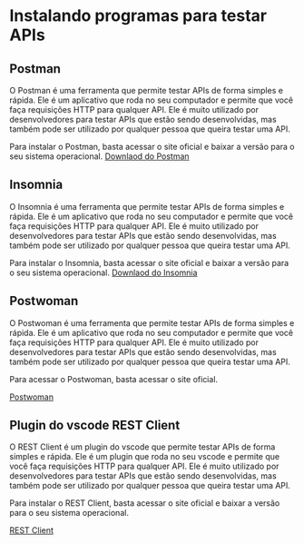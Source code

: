 # Instalando programas para testar APIs

## Postman

O Postman é uma ferramenta que permite testar APIs de forma simples e rápida. Ele é um aplicativo que roda no seu computador e permite que você faça requisições HTTP para qualquer API. Ele é muito utilizado por desenvolvedores para testar APIs que estão sendo desenvolvidas, mas também pode ser utilizado por qualquer pessoa que queira testar uma API.

Para instalar o Postman, basta acessar o site oficial e baixar a versão para o seu sistema operacional.
[Downlaod do Postman](https://www.getpostman.com/)


## Insomnia

O Insomnia é uma ferramenta que permite testar APIs de forma simples e rápida. Ele é um aplicativo que roda no seu computador e permite que você faça requisições HTTP para qualquer API. Ele é muito utilizado por desenvolvedores para testar APIs que estão sendo desenvolvidas, mas também pode ser utilizado por qualquer pessoa que queira testar uma API.

Para instalar o Insomnia, basta acessar o site oficial e baixar a versão para o seu sistema operacional.
[Downlaod do Insomnia](https://insomnia.rest/download/)

## Postwoman

O Postwoman é uma ferramenta que permite testar APIs de forma simples e rápida. Ele é um aplicativo que roda no seu computador e permite que você faça requisições HTTP para qualquer API. Ele é muito utilizado por desenvolvedores para testar APIs que estão sendo desenvolvidas, mas também pode ser utilizado por qualquer pessoa que queira testar uma API.

Para acessar o Postwoman, basta acessar o site oficial.

[Postwoman](https://postwoman.io/)

## Plugin do vscode REST Client

O REST Client é um plugin do vscode que permite testar APIs de forma simples e rápida. Ele é um plugin que roda no seu vscode e permite que você faça requisições HTTP para qualquer API. Ele é muito utilizado por desenvolvedores para testar APIs que estão sendo desenvolvidas, mas também pode ser utilizado por qualquer pessoa que queira testar uma API.

Para instalar o REST Client, basta acessar o site oficial e baixar a versão para o seu sistema operacional.

[REST Client](https://marketplace.visualstudio.com/items?itemName=humao.rest-client)

